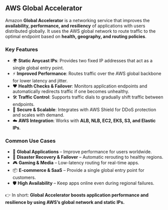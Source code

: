 ## AWS Global Accelerator

Amazon **Global Accelerator** is a networking service that improves the **availability, performance, and resiliency** of applications with users distributed globally. It uses the AWS global network to route traffic to the optimal endpoint based on **health, geography, and routing policies**.

### Key Features
- 🌍 **Static Anycast IPs**: Provides two fixed IP addresses that act as a single global entry point.  
- ⚡ **Improved Performance**: Routes traffic over the AWS global backbone for lower latency and jitter.  
- ❤️ **Health Checks & Failover**: Monitors application endpoints and automatically redirects traffic if one becomes unhealthy.  
- 🛠️ **Traffic Control**: Supports traffic dials to gradually shift traffic between endpoints.  
- 🔐 **Secure & Scalable**: Integrates with AWS Shield for DDoS protection and scales with demand.  
- ☁️ **AWS Integration**: Works with **ALB, NLB, EC2, EKS, S3, and Elastic IPs**.  

### Common Use Cases
- 🚀 **Global Applications** – Improve performance for users worldwide.  
- 🔄 **Disaster Recovery & Failover** – Automatic rerouting to healthy regions.  
- 🎮 **Gaming & Media** – Low-latency routing for real-time apps.  
- 📦 **E-commerce & SaaS** – Provide a single global entry point for customers.  
- 🛡️ **High Availability** – Keep apps online even during regional failures.  

👉 In short: **Global Accelerator boosts application performance and resilience by using AWS’s global network and static IPs.**
